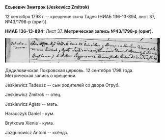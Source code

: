 **Еськевич Змитрок (Jeskewicz Zmitrok)**

12 сентября 1798 г -- крещение сына Тадея (НИАБ 136-13-894, лист 37,
№43/1798-р (ориг)).

**НИАБ 136-13-894:** Лист 37. **Метрическая запись №43/1798-р (ориг).**

![](./media/38a938213a7bcc06080cac0a201d8a4e9f28e121.png)

Дедиловичская Покровская церковь. 12 сентября 1798 года. Метрическая
запись о крещении.

Jeskiewicz Tadeusz -- сын родителей со двора Отруб.

Jeskiewicz Zmitrok -- отец.

Jeskiewicz Agata -- мать.

Harauczyk Daniel - кум.

Brytkowa Xienia - кума.

Jazgunowicz Antoni -- ксёндз.

